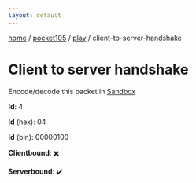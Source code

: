 ```yaml
---
layout: default
---
```


[home](/)  /  [pocket105](/protocol/pocket105)  /  [play](/protocol/pocket105/play)  /  client-to-server-handshake

# Client to server handshake

Encode/decode this packet in [Sandbox](../../../sandbox/pocket105#Play.ClientToServerHandshake)

**Id**: 4

**Id** (hex): 04

**Id** (bin): 00000100

**Clientbound**: ✖️

**Serverbound**: ✔️
